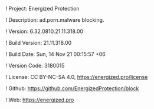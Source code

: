 ! Project: Energized Protection

! Description: ad.porn.malware blocking.

! Version: 6.32.0810.21.11.318.00

! Build Version: 21.11.318.00

! Build Date: Sun, 14 Nov 21 00:15:57 +06

! Version Code: 3180015

! License: CC BY-NC-SA 4.0, https://energized.pro/license

! Github: https://github.com/EnergizedProtection/block

! Web: https://energized.pro
